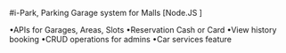 #i-Park, Parking Garage system for Malls [Node.JS ]

•APIs for Garages, Areas, Slots
•Reservation Cash or Card
•View history booking
•CRUD operations for admins
•Car services feature
